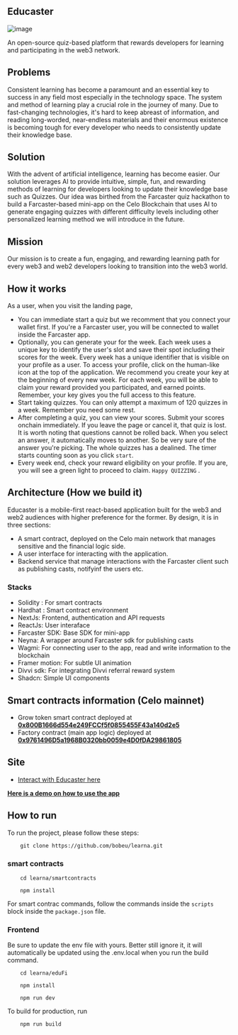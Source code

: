 ## Educaster

![image](https://github.com/user-attachments/assets/1d8cccbf-4707-4624-8f35-76002977708a)

An open-source quiz-based platform that rewards developers for learning and participating in the web3 network.

## Problems
Consistent learning has become a paramount and an essential key to success in any field most especially in the technology space. The system and method of learning play a crucial role in the journey of many. Due to fast-changing technologies, it's hard to keep abreast of information, and reading long-worded, near-endless materials and their enormous existence is becoming tough for every developer who needs to consistently update their knowledge base.

## Solution
With the advent of artificial intelligence, learning has become easier. Our solution leverages AI to provide intuitive, simple, fun, and rewarding methods of learning for developers looking to update their knowledge base such as Quizzes. Our idea was birthed from the Farcaster quiz hackathon to build a Farcaster-based mini-app on the Celo Blockchain that uses AI to generate engaging quizzes with different difficulty levels including other personalized learning method we will introduce in the future.

## Mission
Our mission is to create a fun, engaging, and rewarding learning path for every web3 and web2 developers looking to transition into the web3 world.

## How it works

As a user, when you visit the landing page,
- You can immediate start a quiz but we recomment that you connect your wallet first. If you're a Farcaster user, you will be connected to wallet inside the Farcaster app.
- Optionally, you can generate your for the week. Each week uses a unique key to identify the user's slot and save their spot including their scores for the week. Every week has a unique identifier that is visible on your profile as a user. To access your profile, click on the human-like icon at the top of the application. We recommend you create your key at the beginning of every new week. For each week, you will be able to claim your reward provided you participated, and earned points. Remember, your key gives you the full access to this feature.
- Start taking quizzes. You can only attempt a maximum of 120 quizzes in a week. Remember you need some rest.
- After completing a quiz, you can view your scores. Submit your scores onchain immediately. If you leave the page or cancel it, that quiz is lost. It is worth noting that questions cannot be rolled back. When you select an answer, it automatically moves to another. So be very sure of the answer you're picking. The whole quizzes has a dealined. The timer starts counting soon as you click `start`.
- Every week end, check your reward eligibility on your profile. If you are, you will see a green light to proceed to claim. `Happy QUIZZING` .


## Architecture (How we build it)

Educaster is a mobile-first react-based application built for the web3 and web2 audiences with higher preference for the former. By design, it is in three sections:

- A smart contract, deployed on the Celo main network that manages sensitive and the financial logic side.
- A user interface for interacting with the application.
- Backend service that manage interactions with the Farcaster client such as publishing casts, notifyinf the users etc.

### Stacks
- Solidity : For smart contracts
- Hardhat : Smart contract environment
- NextJs: Frontend, authentication and API requests
- ReactJs: User interaface
- Farcaster SDK: Base SDK for mini-app
- Neyna: A wrapper around Farcaster sdk for publishing casts
- Wagmi: For connecting user to the app, read and write information to the blockchain
- Framer motion: For subtle UI animation
- Divvi sdk: For integrating Divvi referral reward system
- Shadcn: Simple UI components

## Smart contracts information (Celo mainnet)
- Grow token smart contract deployed at __[0x800B1666d554e249FCCf5f0855455F43a140d2e5]()__ 
- Factory contract (main app logic) deployed at __[0x9761496D5a1968B0320bb0059e4D0fDA29861805]()__ 

## Site
- [Interact with Educaster here](https://learna.vercel.app)

__[Here is a demo on how to use the app]()__

## How to run
To run the project, please follow these steps:

```
    git clone https://github.com/bobeu/learna.git
```

### smart contracts

```
    cd learna/smartcontracts
```

```
    npm install
```

For smart contrac commands, follow the commands inside the `scripts` block inside the `package.json` file.

### Frontend
Be sure to update the env file with yours. Better still ignore it, it will automatically be updated using the .env.local when you run the build command. 

```
    cd learna/eduFi
```

```
    npm install
```

```
    npm run dev
```

To build for production, run

```
    npm run build
```



